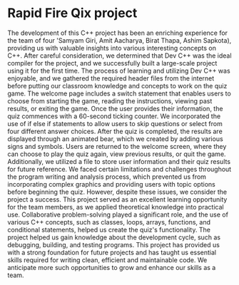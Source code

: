 # Rapid Fire Qix project 
The development of this C++ project has been an enriching experience for the team of four 'Samyam Giri, Amit Aacharya, Birat Thapa, Ashim Sapkota),
providing us with valuable insights into various interesting concepts on C++. After careful consideration, we determined that Dev C++ was the ideal compiler for the project, and we successfully built a large-scale project using it for the first time. The process of learning and utilizing Dev C++ was enjoyable, and we gathered the required header files from the internet before putting our classroom knowledge and concepts to work on the quiz game.
The welcome page includes a switch statement that enables users to choose from starting the game, reading the instructions, viewing past results, or exiting the game. Once the user provides their information, the quiz commences with a 60-second ticking counter. We incorporated the use of if else if statements to allow users to skip questions or select from four different answer choices.
After the quiz is completed, the results are displayed through an animated bear, which we created by adding various signs and symbols. Users are returned to the welcome screen, where they can choose to play the quiz again, view previous results, or quit the game. Additionally, we utilized a file to store user information and their quiz results for future reference.
We faced certain limitations and challenges throughout the program writing and analysis process, which prevented us from incorporating complex graphics and providing users with topic options before beginning the quiz. However, despite these issues, we consider the project a success.
This project served as an excellent learning opportunity for the team members, as we applied theoretical knowledge into practical use. Collaborative problem-solving played a significant role, and the use of various C++ concepts, such as classes, loops, arrays, functions, and conditional statements, helped us create the quiz's functionality. The project helped us gain knowledge about the development cycle, such as debugging, building, and testing programs. This project has provided us with a strong foundation for future projects and has taught us essential skills required for writing clean, efficient and maintainable code. We anticipate more such opportunities to grow and enhance our skills as a team.
